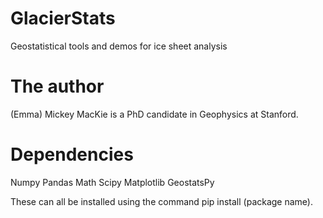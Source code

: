 # GlacierStats
Geostatistical tools and demos for ice sheet analysis


# The author
(Emma) Mickey MacKie is a PhD candidate in Geophysics at Stanford.


# Dependencies
Numpy
Pandas
Math
Scipy
Matplotlib
GeostatsPy

These can all be installed using the command pip install (package name).
